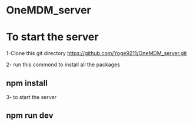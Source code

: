 # OneMDM_server

# To start the server
1-Clone this git directory https://github.com/Yoge9211/OneMDM_server.git

2- run this commond to install all the packages
## npm install


3- to start the server
## npm run dev

